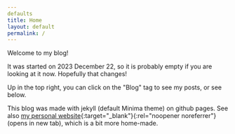 ```yaml
---
defaults
title: Home
layout: default
permalink: /
---
```


Welcome to my blog!

It was started on 2023 December 22, so it is probably empty if you are looking at it now. Hopefully that changes!

Up in the top right, you can click on the "Blog" tag to see my posts, or see below.

This blog was made with jekyll (default Minima theme) on github pages. See also [my personal website](https://abourque72.github.io){:target="_blank"}{:rel="noopener noreferrer"} (opens in new tab), which is a bit more home-made. 